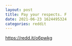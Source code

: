 ```yaml
--- 
layout: post 
title: Pay your respects. F 
date: 2021-06-23 1624495324 
categories: reddit 
--- 
```

https://redd.it/o6pwkg